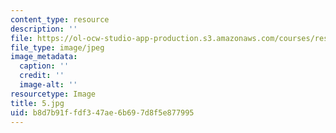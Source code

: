```yaml
---
content_type: resource
description: ''
file: https://ol-ocw-studio-app-production.s3.amazonaws.com/courses/res-14-001-abdul-latif-jameel-poverty-action-lab-executive-training-evaluating-social-programs-2009-spring-2009/b8d7b91ffdf347ae6b697d8f5e877995_5.jpg
file_type: image/jpeg
image_metadata:
  caption: ''
  credit: ''
  image-alt: ''
resourcetype: Image
title: 5.jpg
uid: b8d7b91f-fdf3-47ae-6b69-7d8f5e877995
---
```

